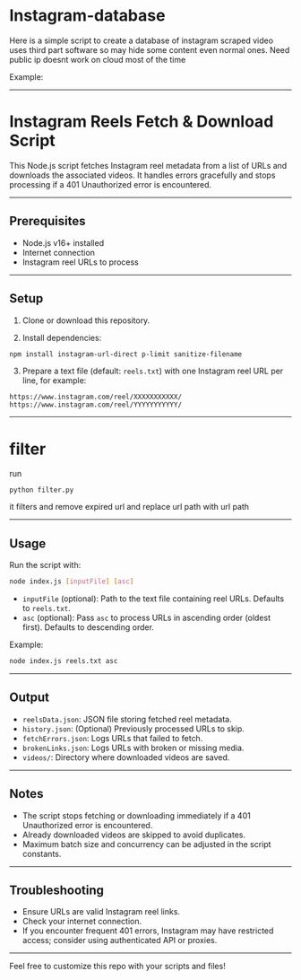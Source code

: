 # Instagram-database
Here is a simple script to create a database of instagram scraped video uses third part software so may hide some content even normal ones. Need public ip doesnt work on cloud most of the time

Example: 

---

# Instagram Reels Fetch & Download Script

This Node.js script fetches Instagram reel metadata from a list of URLs and downloads the associated videos. It handles errors gracefully and stops processing if a 401 Unauthorized error is encountered.

---

## Prerequisites

- Node.js v16+ installed
- Internet connection
- Instagram reel URLs to process

---

## Setup

1. Clone or download this repository.

2. Install dependencies:

```bash
npm install instagram-url-direct p-limit sanitize-filename
```

3. Prepare a text file (default: `reels.txt`) with one Instagram reel URL per line, for example:

```
https://www.instagram.com/reel/XXXXXXXXXXX/
https://www.instagram.com/reel/YYYYYYYYYYY/
```

---

# filter

run
```
python filter.py
```

it filters and remove expired url and replace url path with url path


---
## Usage

Run the script with:

```bash
node index.js [inputFile] [asc]
```

- `inputFile` (optional): Path to the text file containing reel URLs. Defaults to `reels.txt`.
- `asc` (optional): Pass `asc` to process URLs in ascending order (oldest first). Defaults to descending order.

Example:

```bash
node index.js reels.txt asc
```

---

## Output

- `reelsData.json`: JSON file storing fetched reel metadata.
- `history.json`: (Optional) Previously processed URLs to skip.
- `fetchErrors.json`: Logs URLs that failed to fetch.
- `brokenLinks.json`: Logs URLs with broken or missing media.
- `videos/`: Directory where downloaded videos are saved.

---

## Notes

- The script stops fetching or downloading immediately if a 401 Unauthorized error is encountered.
- Already downloaded videos are skipped to avoid duplicates.
- Maximum batch size and concurrency can be adjusted in the script constants.

---

## Troubleshooting

- Ensure URLs are valid Instagram reel links.
- Check your internet connection.
- If you encounter frequent 401 errors, Instagram may have restricted access; consider using authenticated API or proxies.

---

Feel free to customize this repo with your scripts and files!
